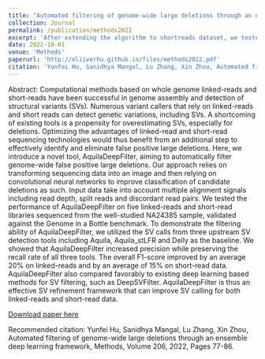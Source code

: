 ```yaml
---
title: "Automated filtering of genome-wide large deletions through an ensemble deep learning framework"
collection: Journal
permalink: /publication/methods2022
excerpt: 'After extending the algorithm to shortreads dataset, we tested the performance of AquilaDeepFilter on all five linked-reads and short-read libraries sequenced from the well-studied NA24385 sample, validated against the Genome in a Bottle benchmark. To demonstrate the filtering ability of AquilaDeepFilter, we utilized the SV calls from three upstream SV detection tools including Aquila, Aquila_stLFR and Delly as the baseline.'
date: 2022-10-01
venue: 'Methods'
paperurl: 'http://oliiverhu.github.io/files/methods2022.pdf'
citation: 'Yunfei Hu, Sanidhya Mangal, Lu Zhang, Xin Zhou, Automated filtering of genome-wide large deletions through an ensemble deep learning framework, Methods, Volume 206, 2022, Pages 77-86.'
---
```

Abstract: Computational methods based on whole genome linked-reads and short-reads have been successful in genome assembly and detection of structural variants (SVs). Numerous variant callers that rely on linked-reads and short reads can detect genetic variations, including SVs. A shortcoming of existing tools is a propensity for overestimating SVs, especially for deletions. Optimizing the advantages of linked-read and short-read sequencing technologies would thus benefit from an additional step to effectively identify and eliminate false positive large deletions. Here, we introduce a novel tool, AquilaDeepFilter, aiming to automatically filter genome-wide false positive large deletions. Our approach relies on transforming sequencing data into an image and then relying on convolutional neural networks to improve classification of candidate deletions as such. Input data take into account multiple alignment signals including read depth, split reads and discordant read pairs. We tested the performance of AquilaDeepFilter on five linked-reads and short-read libraries sequenced from the well-studied NA24385 sample, validated against the Genome in a Bottle benchmark. To demonstrate the filtering ability of AquilaDeepFilter, we utilized the SV calls from three upstream SV detection tools including Aquila, Aquila_stLFR and Delly as the baseline. We showed that AquilaDeepFilter increased precision while preserving the recall rate of all three tools. The overall F1-score improved by an average 20% on linked-reads and by an average of 15% on short-read data. AquilaDeepFilter also compared favorably to existing deep learning based methods for SV filtering, such as DeepSVFilter. AquilaDeepFilter is thus an effective SV refinement framework that can improve SV calling for both linked-reads and short-read data.

[Download paper here](http://oliiverhu.github.io/files/methods2022.pdf)

Recommended citation: Yunfei Hu, Sanidhya Mangal, Lu Zhang, Xin Zhou, Automated filtering of genome-wide large deletions through an ensemble deep learning framework, Methods, Volume 206, 2022, Pages 77-86.